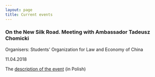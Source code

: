 ```yaml
---
layout: page
title: Current events
---
```


### On the New Silk Road. Meeting with Ambassador Tadeusz Chomicki 
Organisers: Students' Organization for Law and Economy of China

11.04.2018

The [description of the event](https://www.facebook.com/events/571834709839124/) (in Polish)

